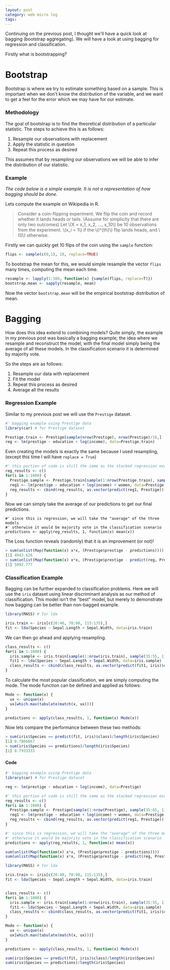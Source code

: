 ```yaml
---
layout: post
category: web micro log
tags:
---
```


Continuing on the previous post, I thought we'll have a quick look at bagging (bootstrap aggregating). We will have a look at using bagging for regression and classification.

Firstly what is bootstrapping?

# Bootstrap

Bootstrap is where we try to estimate something based on a sample. This is important when we don't know the distribution of the variable, and we want to get a feel for the error which we may have for our estimate.

### Methodology

The goal of bootstrap is to find the theoretical distribution of a particular statistic. The steps to achieve this is as follows:

1.  Resample our observations with replacement
2.  Apply the statistic in question
3.  Repeat this process as desired

This assumes that by resampling our observations we will be able to infer the distribution of our statistic.

### Example

_The code below is a simple example. It is not a representation of how bagging should be done._

Lets compute the example on Wikipedia in R.

> Consider a coin-flipping experiment. We flip the coin and record whether it lands heads or tails. (Assume for simplicity that there are only two outcomes) Let \\(X = x_1, x_2, ..., x_10\\) be 10 observations from the experiment. \\(x_i = 1\\) if the \\(i^{th}\\) flip lands heads, and \\(0\\) otherwise.

Firstly we can quickly get 10 flips of the coin using the `sample` function:

```r
flips <- sample(c(0,1), 10, replace=TRUE)
```

To bootstrap the mean for this, we would simple resample the vector `flips` many times, computing the mean each time.

```r
resample <- lapply(1:100, function(x) {sample(flips, replace=T)})
bootstrap.mean <- sapply(resample, mean)
```

Now the vector `bootstrap.mean` will be the empirical bootstrap distribution of mean.

# Bagging

How does this idea extend to combining models? Quite simply, the example in my previous post was basically a bagging example; the idea where we resample and reconstruct the model, with the final model simply being the average of all these models. In the classification scenario it is determined by majority vote.

So the steps are as follows:

1.  Resample our data with replacement
2.  Fit the model
3.  Repeat this process as desired
4.  Average all the results

### Regression Example

Similar to my previous post we will use the `Prestige` dataset.

```r
#' bagging example using Prestige data
library(car) # for Prestige dataset

Prestige.train <- Prestige[sample(nrow(Prestige), nrow(Prestige)/3),]
reg <- lm(prestige ~ education + log(income), data=Prestige.train)
```

Even creating the models is exactly the same because I used resampling, (except this time I will have `replace = True`)

```r
#' this portion of code is still the same as the stacked regression example.
reg_results <- c()
for(i in 1:1000) {
  Prestige.sample <- Prestige.train[sample(1:nrow(Prestige.train), sample(10:30, 1), replace=TRUE),]
  reg1 <- lm(prestige ~ education + log(income) + women, data=Prestige.sample)
  reg_results <- cbind(reg_results, as.vector(predict(reg1, Prestige)))
}
```

Now we can simply take the average of our predictions to get our final predictions.

```
#' since this is regression, we will take the "average" of the three models
#' otherwise it would be majority vote in the classification scenario
predictions <- apply(reg_results, 1, function(x) mean(x))
```

The Loss function reveals (randomly) that it is an improvement (or not)!

```r
> sum(unlist(Map(function(x) x*x, (Prestige$prestige - predictions))))
[1] 4943.626
> sum(unlist(Map(function(x) x*x, (Prestige$prestige - predict(reg, Prestige)))))
[1] 5092.777
```

### Classification Example

Bagging can be further expanded to classification problems. Here we will use the `iris` dataset using linear discriminant analysis as our method of classification. This model isn't the "best" model, but merely to demonstrate how bagging can be better than non-bagged example.

```r
library(MASS) # for lda

iris.train <- iris[c(20:40, 70:90, 115:135),]
fit <- lda(Species ~ Sepal.Length + Sepal.Width, data=iris.train)
```

We can then go ahead and applying resampling.

```r
class_results <- c()
for(i in 1:1000) {
  iris.sample <- iris.train[sample(1:nrow(iris.train), sample(35:55, 1), replace=TRUE),]
  fit1 <- lda(Species ~ Sepal.Length + Sepal.Width, data=iris.sample)
  class_results <- cbind(class_results, as.vector(predict(fit1, iris)$class))
}
```

To calculate the most popular classification, we are simply computing the mode. The mode function can be defined and applied as follows:

```r
Mode <- function(x) {
  ux <- unique(x)
  ux[which.max(tabulate(match(x, ux)))]
}

predictions <- apply(class_results, 1, function(x) Mode(x))
```

Now lets compare the performance between these two methods:

```r
> sum(iris$Species == predict(fit, iris)$class)/length(iris$Species)
[1] 0.7866667
> sum(iris$Species == predictions)/length(iris$Species)
[1] 0.7933333
```

#### Code

```r
#' bagging example using Prestige data
library(car) # for Prestige dataset

reg <- lm(prestige ~ education + log(income), data=Prestige)

#' this portion of code is still the same as the stacked regression example.
reg_results <- c()
for(i in 1:1000) {
  Prestige.sample <- Prestige[sample(1:nrow(Prestige), sample(35:65, 1), replace=TRUE),]
  reg1 <- lm(prestige ~ education + log(income) + women, data=Prestige.sample)
  reg_results <- cbind(reg_results, as.vector(predict(reg1, Prestige)))
}

#' since this is regression, we will take the "average" of the three models
#' otherwise it would be majority vote in the classification scenario
predictions <- apply(reg_results, 1, function(x) mean(x))

sum(unlist(Map(function(x) x*x, (Prestige$prestige - predictions))))
sum(unlist(Map(function(x) x*x, (Prestige$prestige - predict(reg, Prestige)))))
```

```r
library(MASS) # for lda

iris.train <- iris[c(20:40, 70:90, 115:135),]
fit <- lda(Species ~ Sepal.Length + Sepal.Width, data=iris.train)


class_results <- c()
for(i in 1:1000) {
  iris.sample <- iris.train[sample(1:nrow(iris.train), sample(35:55, 1), replace=TRUE),]
  fit1 <- lda(Species ~ Sepal.Length + Sepal.Width, data=iris.sample)
  class_results <- cbind(class_results, as.vector(predict(fit1, iris)$class))
}

Mode <- function(x) {
  ux <- unique(x)
  ux[which.max(tabulate(match(x, ux)))]
}

predictions <- apply(class_results, 1, function(x) Mode(x))

sum(iris$Species == predict(fit, iris)$class)/length(iris$Species)
sum(iris$Species == predictions)/length(iris$Species)
```
